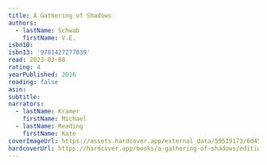 ```yaml
---
title: A Gathering of Shadows
authors:
  - lastName: Schwab
    firstName: V.E.
isbn10:
isbn13: '9781427277039'
read: 2023-03-08
rating: 4
yearPublished: 2016
reading: false
asin:
subtitle:
narrators:
  - lastName: Kramer
    firstName: Michael
  - lastName: Reading
    firstName: Kate
coverImageUrl: https://assets.hardcover.app/external_data/59519173/6d458d5c3ad8bebae55afb5006d52f30bb19d596.jpeg
hardcoverUrl: https://hardcover.app/books/a-gathering-of-shadows/editions/30590479
---
```

